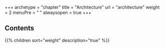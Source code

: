 +++
archetype = "chapter"
title = "Architecture"
url = "architecture"
weight = 2
menuPre = "<i class='far fa-compass'></i> "
alwaysopen = true
+++

## Contents

{{% children sort="weight" description="true" %}}
